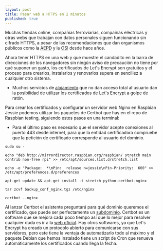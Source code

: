 ```yaml
---
layout: post
title: Pasar web a HTTPS en 2 minutos
published: true
---
```


Muchas tiendas online, compañías ferroviarias, compañías eléctricas y otras webs que trabajan con datos personales siguen funcionando sin cifrado HTTPS, a pesar de las recomendaciones que dan organismos públicos como la [AEPD](https://www.agpd.es/portalwebAGPD/jornadas/dia_internet_2013/recomendaciones-ides-idphp.php) y la [OSI](https://www.osi.es/es/actualidad/blog/2012/03/26/compra-por-el-movil-de-forma-segura) desde hace años.

Ahora tener HTTPS en una web y que muestre el candadito en la barra de direcciones de los navegadores sin ningún aviso de precaución no tiene por qué suponer un gasto, los certificados de Let's Encrypt son gratuitos y el proceso para crearlos, instalarlos y renovarlos supera en sencillez a cualquier otro sistema.

* Muchos servicios de [alojamiento](https://community.letsencrypt.org/t/web-hosting-who-support-lets-encrypt/6920) que no dan acceso total al usuario dan la posibilidad de utilizar los certificados de Let's Encrypt a golpe de ratón.

Para crear los certificados y configurar un servidor web Nginx en Raspbian Jessie podemos utilizar los paquetes de Certbot que hay en el repo de Raspbian testing, siguiendo estos pasos en una terminal:

* Para el último paso es necesario que el servidor acepte conexiones al puerto 443 desde internet, para que la entidad certificadora compruebe que la petición de certificado corresponde al usuario del dominio.

```sudo su -```

```echo "deb http://mirrordirector.raspbian.org/raspbian/ stretch main contrib non-free rpi" >> /etc/apt/sources.list.d/stretch.list```

```echo -e "Package:  *\nPin:  release n=jessie\nPin-Priority:  600" >> /etc/apt/preferences.d/preferences```

```apt-get update && apt-get install -t stretch python-certbot-nginx```

```tar zcvf backup_conf_nginx.tgz /etc/nginx```

```certbot --nginx```


Al lanzar Certbot el asistente preguntará para qué dominio queremos el certificado, que puede ser perfectamente un [subdominio](https://community.letsencrypt.org/t/will-you-issue-certificates-for-third-level-domains-too/1962). Certbot es un software que se mejora cada poco tiempo así que lo mejor para resolver cualquier duda es ir a la [web oficial](https://certbot.eff.org/docs/using.html). Hay otros softwares, ya que Let's Encrypt ha creado un protocolo abierto para comunicarse con sus servidores, pero este tiene la ventaja de automatizarlo todo al máximo y el paquete Debian que hemos instalado tiene un script de Cron que renueva automáticamente los certificados cuando llega la fecha.
